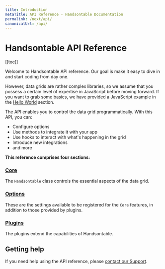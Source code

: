 ```yaml
---
title: Introduction
metaTitle: API Reference - Handsontable Documentation
permalink: /next/api/
canonicalUrl: /api/
---
```


# Handsontable API Reference

[[toc]]

Welcome to Handsontable API reference. Our goal is make it easy to dive in and start coding from day one.

However, data grids are rather complex libraries, so we assume that you possess a certain level of expertise in JavaScript before moving forward. If you want to grab some basics, we have provided a JavaScript example in the [Hello World](@/guides/getting-started/hello-world.md) section.

The API enables you to control the data grid programmatically. With this API, you can:

-   Configure options
-   Use methods to integrate it with your app
-   Use hooks to interact with what's happening in the grid
-   Introduce new integrations
-   and more

**This reference comprises four sections:**

### [Core](@/api/core.md)

The `Handsontable` class controls the essential aspects of the data grid.

### [Options](@/api/options.md)

These are the settings available to be registered for the `Core` features, in addition to those provided by plugins.

### [Plugins](@/api/plugins.md)

The plugins extend the capabilities of Handsontable.

## Getting help

If you need help using the API reference, please [contact our Support](https://handsontable.com/contact?category=technical_support).
